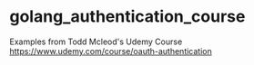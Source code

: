 # golang_authentication_course
Examples from Todd Mcleod's Udemy Course https://www.udemy.com/course/oauth-authentication
